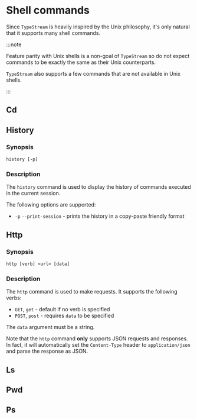 # Shell commands

Since `TypeStream` is heavily inspired by the Unix philosophy, it's only natural
that it supports many shell commands.

:::note

Feature parity with Unix shells is a non-goal of `TypeStream` so do not expect
commands to be exactly the same as their Unix counterparts.

`TypeStream` also supports a few commands that are not available in Unix shells.

:::

## Cd

## History

### Synopsis

`history [-p]`

### Description

The `history` command is used to display the history of commands executed in the current session.

The following options are supported:

- `-p` `--print-session` - prints the history in a copy-paste friendly format

## Http

### Synopsis

`http [verb] <url> [data]`

### Description

The `http` command is used to make requests. It supports the following verbs:

- `GET`, `get` - default if no verb is specified
- `POST`, `post` - requires `data` to be specified

The `data` argument must be a string.

Note that the `http` command **only** supports JSON requests and responses. In fact,
it will automatically set the `Content-Type` header to `application/json` and
parse the response as JSON.

## Ls

## Pwd

## Ps
